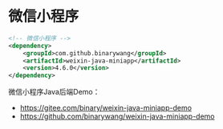 # 微信小程序

```xml
<!-- 微信小程序 -->
<dependency>
    <groupId>com.github.binarywang</groupId>
    <artifactId>weixin-java-miniapp</artifactId>
    <version>4.6.0</version>
</dependency>
```

微信小程序Java后端Demo：
- https://gitee.com/binary/weixin-java-miniapp-demo
- https://github.com/binarywang/weixin-java-miniapp-demo